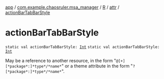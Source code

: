 [app](../../../index.md) / [com.example.chaosruler.msa_manager](../../index.md) / [R](../index.md) / [attr](index.md) / [actionBarTabBarStyle](.)

# actionBarTabBarStyle

`static val actionBarTabBarStyle: `[`Int`](https://kotlinlang.org/api/latest/jvm/stdlib/kotlin/-int/index.html)
`static val actionBarTabBarStyle: `[`Int`](https://kotlinlang.org/api/latest/jvm/stdlib/kotlin/-int/index.html)

May be a reference to another resource, in the form "`@[+][*package*:]*type*/*name*`" or a theme attribute in the form "`?[*package*:]*type*/*name*`".

